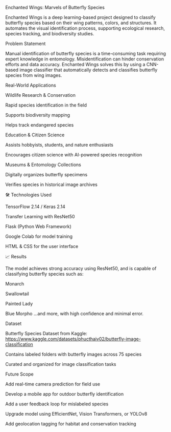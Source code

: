Enchanted Wings: Marvels of Butterfly Species

Enchanted Wings is a deep learning-based project designed to classify butterfly species based on their wing patterns, colors, and structures. It automates the visual identification process, supporting ecological research, species tracking, and biodiversity studies.

Problem Statement

Manual identification of butterfly species is a time-consuming task requiring expert knowledge in entomology. Misidentification can hinder conservation efforts and data accuracy. Enchanted Wings solves this by using a CNN-based image classifier that automatically detects and classifies butterfly species from wing images.

Real-World Applications

Wildlife Research & Conservation

Rapid species identification in the field

Supports biodiversity mapping

Helps track endangered species

Education & Citizen Science

Assists hobbyists, students, and nature enthusiasts

Encourages citizen science with AI-powered species recognition

Museums & Entomology Collections

Digitally organizes butterfly specimens

Verifies species in historical image archives


🛠 Technologies Used

TensorFlow 2.14 / Keras 2.14

Transfer Learning with ResNet50

Flask (Python Web Framework)

Google Colab for model training

HTML & CSS for the user interface


📈 Results

The model achieves strong accuracy using ResNet50, and is capable of classifying butterfly species such as:

Monarch

Swallowtail

Painted Lady

Blue Morpho
...and more, with high confidence and minimal error.


Dataset

Butterfly Species Dataset from Kaggle: https://www.kaggle.com/datasets/phucthaiv02/butterfly-image-classification

Contains labeled folders with butterfly images across 75 species

Curated and organized for image classification tasks



Future Scope

Add real-time camera prediction for field use

Develop a mobile app for outdoor butterfly identification

Add a user feedback loop for mislabeled species

Upgrade model using EfficientNet, Vision Transformers, or YOLOv8

Add geolocation tagging for habitat and conservation tracking





